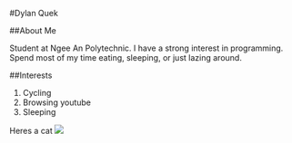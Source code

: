 #Dylan Quek

##About Me

Student at Ngee An Polytechnic. I have a strong interest in programming. Spend most of my time eating, sleeping, or just lazing around.

##Interests
1. Cycling
2. Browsing youtube
3. Sleeping

Heres a cat
![](http://astrotarot.net/wp-content/uploads/2015/07/cat.jpg)
